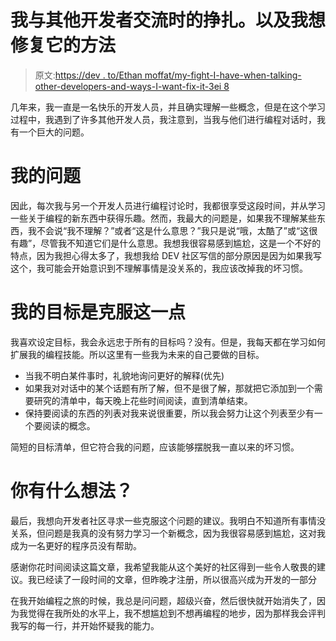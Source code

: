 # 我与其他开发者交流时的挣扎。以及我想修复它的方法

> 原文:[https://dev . to/Ethan moffat/my-fight-I-have-when-talking-other-developers-and-ways-I-want-fix-it-3ei 8](https://dev.to/ethanmoffat/my-struggle-i-have-when-speaking-with-other-developers-and-ways-i-want-to-fix-it-3ei8)

几年来，我一直是一名快乐的开发人员，并且确实理解一些概念，但是在这个学习过程中，我遇到了许多其他开发人员，我注意到，当我与他们进行编程对话时，我有一个巨大的问题。

# 我的问题

因此，每次我与另一个开发人员进行编程讨论时，我都很享受这段时间，并从学习一些关于编程的新东西中获得乐趣。然而，我最大的问题是，如果我不理解某些东西，我不会说“我不理解？”或者“这是什么意思？”我只是说“哦，太酷了”或“这很有趣”，尽管我不知道它们是什么意思。我想我很容易感到尴尬，这是一个不好的特点，因为我担心得太多了，我想我给 DEV 社区写信的部分原因是因为如果我写这个，我可能会开始意识到不理解事情是没关系的，我应该改掉我的坏习惯。

# 我的目标是克服这一点

我喜欢设定目标，我会永远忠于所有的目标吗？没有。但是，我每天都在学习如何扩展我的编程技能。所以这里有一些我为未来的自己要做的目标。

*   当我不明白某件事时，礼貌地询问更好的解释(优先)
*   如果我对对话中的某个话题有所了解，但不是很了解，那就把它添加到一个需要研究的清单中，每天晚上花些时间阅读，直到清单结束。
*   保持要阅读的东西的列表对我来说很重要，所以我会努力让这个列表至少有一个要阅读的概念。

简短的目标清单，但它符合我的问题，应该能够摆脱我一直以来的坏习惯。

# 你有什么想法？

最后，我想向开发者社区寻求一些克服这个问题的建议。我明白不知道所有事情没关系，但问题是我真的没有努力学习一个新概念，因为我很容易感到尴尬，这对我成为一名更好的程序员没有帮助。

感谢你花时间阅读这篇文章，我希望我能从这个美好的社区得到一些令人敬畏的建议。我已经读了一段时间的文章，但昨晚才注册，所以很高兴成为开发的一部分

在我开始编程之旅的时候，我总是问问题，超级兴奋，然后很快就开始消失了，因为我觉得在我所处的水平上，我不想尴尬到不想再编程的地步，因为那样我会评判我写的每一行，并开始怀疑我的能力。